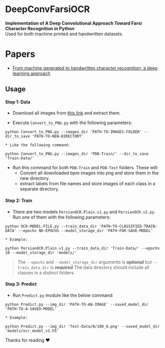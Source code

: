 # DeepConvFarsiOCR
**Implementation of A Deep Convolutional Approach Toward Farsi Character Recognition in Python** <br />Used for both machine printed and handwritten datasets.

# Papers

  - [From machine generated to handwritten character recognition; a deep learning approach](http://ieeexplore.ieee.org/document/7983055/)


## Usage

#### Step 1: Data
  - Download all images from [this link](https://www.mediafire.com/?jh9puuz96ihjuza) and extract them.

  - Execute `Convert_to_PNG.py` with the following parameters:
  ```
  python Convert_to_PNG.py --images_dir 'PATH-TO-IMAGES-FOLDER' --dir_to_save 'PATH-TO-NEW-DIRECTORY'
  ```
    * Like the following command:
  ```
  python Convert_to_PNG.py --images_dir 'PDB-Train/' --dir_to_save 'Train-Data/'
  ```
  - Run this command for both `PDB-Train` and `PDB-Test` folders. These will:
    - Convert all downloaded bpm images into png and store them in the new directory.
    - extract labels from file names and store images of each class in a separate directory.

#### Step 2: Train
  - There are two models `PersianOCR.Plain.v1.py` and `PersianOCR.v2.py`. Run one of them with the following parameters:
  ```
  python OCR-MODEL-FILE.py --train_data_dir 'PATH-TO-CLASSIFIED-TRAIN-DATA' --epochs NO-EPOCHS --model_storage_dir 'PATH-FOR-SAVE-MODEL'
  ```
    * Example:
  ```
  python PersianOCR.Plain.v1.py --train_data_dir 'Train-Data/' --epochs 10 --model_storage_dir 'models/'
  ```
  > The `--epochs` and `--model_storage_dir` arguments is **optional** but `--train_data_dir` is **required**
  > The data directory should include all classes in a distinct folders.
  
#### Step 3: Predict
  - Run `Predict.py` module like the below command:
  ```
  python Predict.py --img_dir 'PATH-TO-AN-IMAGE' --saved_model_dir 'PATH-TO-A-SAVED-MODEL'
  ```
    * Example:
  ```
  python Predict.py --img_dir 'Test-Data/0/100_0.png' --saved_model_dir 'models/ocr_model_v1.h5'
  ```


Thanks for reading ♥
